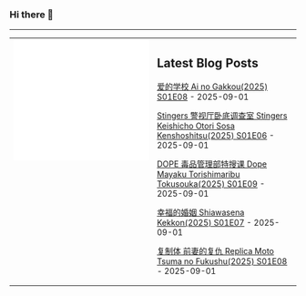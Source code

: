 ### Hi there 👋

<!--
**etng/etng** is a ✨ _special_ ✨ repository because its `README.md` (this file) appears on your GitHub profile.

Here are some ideas to get you started:

- 🔭 I’m currently working on ...
- 🌱 I’m currently learning ...
- 👯 I’m looking to collaborate on ...
- 🤔 I’m looking for help with ...
- 💬 Ask me about ...
- 📫 How to reach me: ...
- 😄 Pronouns: ...
- ⚡ Fun fact: ...
-->


---

<table>
<tr>
<td valign="top" width="50%">
<img src="metrics.svg" alt="Metric" />
</td>
<td valign="top" width="50%">

## Latest Blog Posts
<!-- blog start -->
[爱的学校 Ai no Gakkou(2025) S01E08](http://www.fanxinzhui.com/rr/2634#S01E08) - 2025-09-01

[Stingers 警视厅卧底调查室 Stingers Keishicho Otori Sosa Kenshoshitsu(2025) S01E06](http://www.fanxinzhui.com/rr/2637#S01E06) - 2025-09-01

[DOPE 毒品管理部特搜课 Dope Mayaku Torishimaribu Tokusouka(2025) S01E09](http://www.fanxinzhui.com/rr/2629#S01E09) - 2025-09-01

[幸福的婚姻 Shiawasena Kekkon(2025) S01E07](http://www.fanxinzhui.com/rr/2635#S01E07) - 2025-09-01

[复制体 前妻的复仇 Replica Moto Tsuma no Fukushu(2025) S01E08](http://www.fanxinzhui.com/rr/2633#S01E08) - 2025-09-01
<!-- blog end -->

</td></tr></table>

